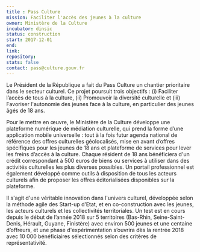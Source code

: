 ```yaml
---
title : Pass Culture
mission: Faciliter l'accès des jeunes à la culture
owner: Ministère de la Culture
incubator: dinsic
status: construction
start: 2017-12-01
end:
link:
repository:
stats: false
contact: pass@culture.gouv.fr
---
```


Le Président de la République a fait du Pass Culture un chantier prioritaire dans le secteur culturel. Ce projet poursuit trois objectifs : (i) Faciliter l’accès de tous à la culture, (ii) Promouvoir la diversité culturelle et (iii) Favoriser l'autonomie des jeunes face à la culture, en particulier des jeunes âgés de 18 ans.

Pour le mettre en œuvre, le Ministère de la Culture développe une plateforme numérique de médiation culturelle, qui prend la forme d’une application mobile universelle : tout à la fois futur agenda national de référence des offres culturelles géolocalisés, mise en avant d’offres spécifiques pour les jeunes de 18 ans et plateforme de services pour lever les freins d’accès à la culture. Chaque résident de 18 ans bénéficiera d'un crédit correspondant à 500 euros de biens ou services à utiliser dans des activités culturelles les plus diverses possibles. Un portail professionnel est également développé comme outils à disposition de tous les acteurs culturels afin de proposer les offres éditorialisées disponibles sur la plateforme.

Il s'agit d'une véritable innovation dans l'univers culturel, développée selon la méthode agile des Start-up d’Etat, et en co-construction avec les jeunes, les acteurs culturels et les collectivités territoriales. Un test est en cours depuis le début de l’année 2018 sur 5 territoires (Bas-Rhin, Seine-Saint-Denis, Hérault, Guyane, Finistère) avec environ 500 jeunes et une centaine d’offreurs, et une phase d'expérimentation s’ouvrira dès la rentrée 2018 avec 10 000 bénéficiaires sélectionnés selon des critères de représentativité. 
